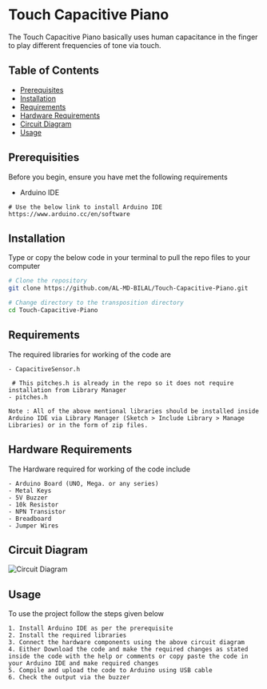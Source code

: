 # Touch Capacitive Piano

The Touch Capacitive Piano basically uses human capacitance in the finger to play different frequencies of tone via touch.

## Table of Contents

- [Prerequisites](#prerequisites)
- [Installation](#installation)
- [Requirements](#requirements)
- [Hardware Requirements](#hardware-requirements)
- [Circuit Diagram](#circuit-diagram)
- [Usage](#usage)


## Prerequisities

Before you begin, ensure you have met the following requirements
- Arduino IDE 
```
# Use the below link to install Arduino IDE
https://www.arduino.cc/en/software
```

## Installation

Type or copy the below code in your terminal to pull the repo files to your computer 

```bash
# Clone the repository
git clone https://github.com/AL-MD-BILAL/Touch-Capacitive-Piano.git

# Change directory to the transposition directory
cd Touch-Capacitive-Piano
```

## Requirements

The required libraries for working of the code are 
```
- CapacitiveSensor.h

 # This pitches.h is already in the repo so it does not require installation from Library Manager
- pitches.h             

Note : All of the above mentional libraries should be installed inside Arduino IDE via Library Manager (Sketch > Include Library > Manage Libraries) or in the form of zip files.
```

## Hardware Requirements

The Hardware required for working of the code include
```
- Arduino Board (UNO, Mega. or any series)
- Metal Keys
- 5V Buzzer
- 10k Resistor
- NPN Transistor
- Breadboard
- Jumper Wires
```

## Circuit Diagram
![Circuit Diagram](https://hackster.imgix.net/uploads/attachments/1523482/arduino_piano_1_4LME68rzCs.png?auto=compress%2Cformat&w=740&h=555&fit=max)


## Usage

To use the project follow the steps given below

```
1. Install Arduino IDE as per the prerequisite
2. Install the required libraries
3. Connect the hardware components using the above circuit diagram
4. Either Download the code and make the required changes as stated inside the code with the help or comments or copy paste the code in your Arduino IDE and make required changes
5. Compile and upload the code to Arduino using USB cable
6. Check the output via the buzzer
```
